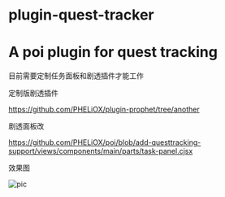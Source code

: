 # plugin-quest-tracker

A poi plugin for quest tracking
===

目前需要定制任务面板和剧透插件才能工作

定制版剧透插件

https://github.com/PHELiOX/plugin-prophet/tree/another

剧透面板改

https://github.com/PHELiOX/poi/blob/add-questtracking-support/views/components/main/parts/task-panel.cjsx

效果图

![pic](https://github.com/PHELiOX/plugin-quest-tracker/raw/master/screenshot.jpg)

